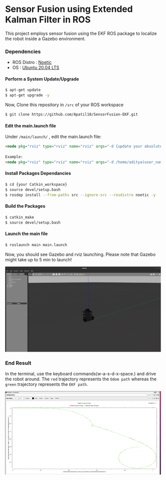 # Sensor Fusion using Extended Kalman Filter in ROS
This project employs sensor fusion using the EKF ROS package to localize the robot inside a Gazebo environment.

### Dependencies
- ROS Distro : [Noetic](http://wiki.ros.org/noetic)
- OS : [Ubuntu 20.04 LTS](https://releases.ubuntu.com/20.04/)
 

####  Perform a System Update/Upgrade
```sh
$ apt-get update
$ apt-get upgrade -y
```

Now, Clone this repository in `/src` of your ROS workspace
```sh
$ git clone https://github.com/Apatil10/SensorFusion-EKF.git
```

#### Edit the main.launch file
Under `/main/launch/` , edit the main.launch file:
```html
<node pkg="rviz" type="rviz" name="rviz" args="-d {update your absolute path for the EKF.rviz config file}"/>

Example: 
<node pkg="rviz" type="rviz" name="rviz" args="-d /home/aditya(user_name))/EKF_project(worksapce)/src/EKF.rviz"/>
```

#### Install Packages Dependancies
```sh
$ cd {your Catkin_workspace}
$ source devel/setup.bash
$ rosdep install --from-paths src --ignore-src --rosdistro noetic -y
```

#### Build the Packages
```sh
$ catkin_make
$ source devel/setup.bash
```

#### Launch the main file
```sh
$ roslaunch main main.launch
```
Now, you should see Gazebo and rviz launching. Please note that Gazebo might take up to 5 min to launch! 
<p align="center">
<img src="images/turtlebor3_gazebo.png" width="1000">
</p>


### End Result
In the terminal, use the keyboard commands(w-a-s-d-x-space.) and drive the robot around. The `red` trajectory represents the `Odom path` whereas the `green` trajectory represents the `EKF path`.


<p align="center">
<img src="images/out1.png" width="1000">
</p>